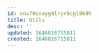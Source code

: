 ```yaml
---
id: unv70sxayg9lryr6cgl868h
title: Utils
desc: ''
updated: 1646816715811
created: 1646816715811
---
```


